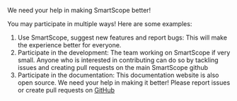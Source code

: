 We need your help in making SmartScope better!

You may participate in multiple ways! Here are some examples:

1. Use SmartScope, suggest new features and report bugs: This will make the experience better for everyone.
2. Participate in the development: The team working on SmartScope if very small. Anyone who is interested in contributing can do so by tackling issues and creating pull requests on the main SmartScope github
3. Participate in the documentation: This documentation website is also open source. We need your help in making it better! Please report issues or create pull requests on [GitHub]()